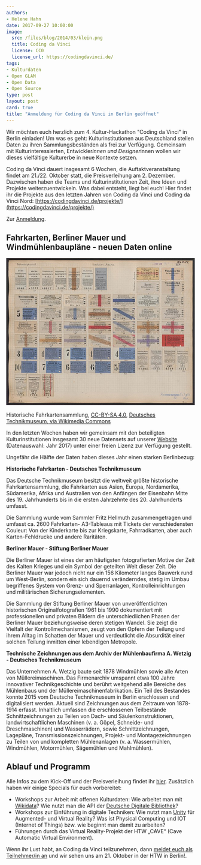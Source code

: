 ```yaml
---
authors: 
- Helene Hahn
date: 2017-09-27 10:00:00
image:
  src: /files/blog/2014/03/klein.png
  title: Coding da Vinci
  license: CC0
  license_url: https://codingdavinci.de/
tags:
- Kulturdaten
- Open GLAM
- Open Data
- Open Source
type: post
layout: post
card: true
title: "Anmeldung für Coding da Vinci in Berlin geöffnet" 
---
```


Wir möchten euch herzlich zum 4. Kultur-Hackathon "Coding da Vinci" in Berlin einladen!
Um was es geht: Kulturinstitutionen aus Deutschland stellen Daten zu ihren Sammlungsbeständen
als frei zur Verfügung. Gemeinsam mit Kulturinteressierten, Entwickler*innen und Designer*innen
wollen wir dieses vielfältige Kulturerbe in neue Kontexte setzen. 

Coding da Vinci dauert insgesamt 6 Wochen, die Auftaktveranstaltung findet am 21./22. Oktober statt,
die Preisverleihung am 2. Dezember. Dazwischen haben die Teams und Kulturinstitutionen Zeit, ihre
Ideen und Projekte weiterzuentwickeln. Was dabei entsteht, liegt bei euch! Hier findet ihr die 
Projekte aus den letzten Jahren von Coding da Vinci und Coding da Vinci Nord:
[https://codingdavinci.de/projekte/](https://codingdavinci.de/projekte/)

Zur [Anmeldung](https://ti.to/coding-da-vinci-berlin/2017-kick-off).

<h2>Fahrkarten, Berliner Mauer und Windmühlenbaupläne - neuen Daten online </h2>

![Historische Fahrkarten](/files/blog/2017/09/Fahrkarten.jpg)

<p class="post-image-license">Historische Fahrkartensammlung, <a href="https://creativecommons.org/licenses/by-sa/2.5/deed.en">CC-BY-SA 4.0</a>, <a href="https://commons.wikimedia.org/wiki/Category:Rail_tickets_from_the_collection_of_the_Deutsches_Technikmuseum#/media/File:III.5.02-14.jpg">Deutsches Technikmuseum, via Wikimedia Commons</a>
</p>

In den letzten Wochen haben wir gemeinsam mit den beteiligten Kulturinstitutionen insgesamt 30 neue Datensets auf unserer [Website](https://codingdavinci.de/daten/) (Datenauswahl: Jahr 2017) unter einer freien Lizenz zur Verfügung gestellt. 

Ungefähr die Hälfte der Daten haben dieses Jahr einen starken Berlinbezug:

<strong>Historische Fahrkarten - Deutsches Technikmuseum</strong>

Das Deutsche Technikmuseum besitzt die weltweit größte historische Fahrkartensammlung, die Fahrkarten aus Asien, Europa, Nordamerika, Südamerika, Afrika und Australien von den Anfängen der Eisenbahn Mitte des 19. Jahrhunderts bis in die ersten Jahrzehnte des 20. Jahrhunderts umfasst.

Die Sammlung wurde vom Sammler Fritz Hellmuth zusammengetragen und umfasst ca. 2600 Fahrkarten- A3-Tableaus mit Tickets der verschiedensten Couleur: Von der Kinderkarte bis zur Kriegskarte, Fahrradkarten, aber auch Karten-Fehldrucke und andere Raritäten.


<strong>Berliner Mauer - Stiftung Berliner Mauer</strong>

Die Berliner Mauer ist eines der am häufigsten fotografierten Motive der Zeit des Kalten Krieges und ein Symbol der geteilten Welt dieser Zeit. Die Berliner Mauer war jedoch nicht nur ein 156 Kilometer langes Bauwerk rund um West-Berlin, sondern ein sich dauernd veränderndes, stetig im Umbau begriffenes System von Grenz- und Sperranlagen, Kontrolleinrichtungen und militärischen Sicherungselementen.

Die Sammlung der Stiftung Berliner Mauer von unveröffentlichten historischen Originalfotografien 1961 bis 1990 dokumentiert mit professionellen und privaten Bildern die unterschiedlichen Phasen der Berliner Mauer beziehungsweise deren stetigen Wandel. Sie zeigt die Vielfalt der Kontrollmechanismen, zeugt von den Opfern der Teilung und ihrem Alltag im Schatten der Mauer und verdeutlicht die Absurdität einer solchen Teilung inmitten einer lebendigen Metropole.

<strong>Technische Zeichnungen aus dem Archiv der Mühlenbaufirma A. Wetzig - Deutsches Technikmuseum</strong>

Das Unternehmen A. Wetzig baute seit 1878 Windmühlen sowie alle Arten von Müllereimaschinen. Das Firmenarchiv umspannt etwa 100 Jahre innovativer Technikgeschichte und berührt weitgehend alle Bereiche des Mühlenbaus und der Müllereimaschinenfabrikation. Ein Teil des Bestandes konnte 2015 vom Deutsche Technikmuseum in Berlin erschlossen und digitalisiert werden. Aktuell sind Zeichnungen aus dem Zeitraum von 1878-1914 erfasst. Inhaltlich umfassen die erschlossenen Teilbestände Schnittzeichnungen zu Teilen von Dach- und Säulenkonstruktionen, landwirtschaftlichen Maschinen (v. a. Göpel, Schneide- und Dreschmaschinen) und Wasserrädern, sowie Schnittzeichnungen, Lagepläne, Transmissionszeichnungen, Projekt- und Montagezeichnungen zu Teilen von und kompletten Mühlenanlagen (v. a. Wassermühlen, Windmühlen, Motormühlen, Sägemühlen und Mahlmühlen).

<h2>Ablauf und Programm</h2> 

Alle Infos zu dem Kick-Off und der Preisverleihung findet ihr [hier](https://codingdavinci.de/events/berlin/).
Zusätzlich haben wir einige Specials für euch vorbereitet:  

<ul>
<li> Workshops zur Arbeit mit offenen Kulturdaten: Wie arbeitet man mit <a href=”https://www.wikidata.org”>Wikidata</a>? Wie nutzt man die API der <a href=”https://www.deutsche-digitale-bibliothek.de/”>Deutsche Digitale Bibliothek</a>? </li>

<li>Workshops zur Einführung in digitale Techniken: Wie nutzt man <a href=”https://unity3d.com/de”>Unity</a> für Augmented- und Virtual Reality? Was ist Physical Computing und IOT (Internet of Things) bzw. wie beginnt man damit zu arbeiten?</li>

<li>Führungen durch das Virtual Reality-Projekt der HTW „CAVE“ (Cave Automatic Virtual Environment).</li>
</ul>


Wenn ihr Lust habt, an Coding da Vinci teilzunehmen, dann <a href=”https://ti.to/coding-da-vinci-berlin/2017-kick-off”>meldet euch als Teilnehmer/in an</a> und wir sehen uns am 21. Oktober in der HTW in Berlin!. 

